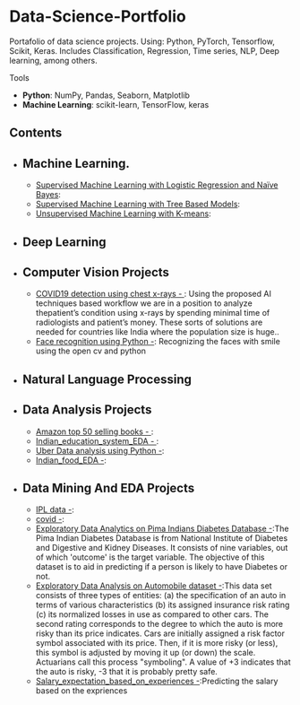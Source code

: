 # Data-Science-Portfolio
Portafolio of data science projects. Using: Python, PyTorch,  Tensorflow, Scikit, Keras. Includes Classification, Regression, Time series, NLP, Deep learning, among others.
 
 Tools
  - **Python**: NumPy, Pandas, Seaborn, Matplotlib
  - **Machine Learning**: scikit-learn, TensorFlow, keras

## Contents
 
 - ## Machine Learning.
    - [Supervised Machine Learning with Logistic Regression and Naïve Bayes]():
    - [Supervised Machine Learning with Tree Based Models]():
    - [Unsupervised Machine Learning with K-means]():
 
- ## Deep Learning
- ## Computer Vision Projects
    - [COVID19 detection using chest x-rays - ](https://github.com/kartikshastrakar/Data-Science-Portfolio/blob/main/Notebooks/Covid.ipynb):  Using the proposed AI techniques based workflow we are in a position to analyze thepatient’s condition using x-rays by spending minimal time of radiologists and patient’s money. These sorts of solutions are needed for countries like India where the population size is huge..
    - [Face recognition using Python -](https://github.com/kartikshastrakar/kartik/blob/main/Face_Recognition.ipynb): Recognizing the faces with smile using the open cv and python 


- ## Natural Language Processing

- ## Data Analysis Projects
   -  [Amazon top 50 selling books - ](https://github.com/kartikshastrakar/kartik/blob/main/amazon-top-50-bestselling-books-2009-2019.ipynb): 
   -  [Indian_education_system_EDA - ](https://github.com/kartikshastrakar/kartik/blob/main/Indian_Education_System.ipynb):
   -  [Uber Data analysis using Python -](https://github.com/kartikshastrakar/kartik/blob/main/Code%20file/Uber%20data%20analysisi.ipynb):
   -  [Indian_food_EDA -](https://github.com/kartikshastrakar/kartik/blob/main/indian-food-101%20(2).ipynb):

- ## Data Mining And EDA Projects
   -  [IPL data -](https://github.com/kartikshastrakar/kartik/blob/main/Code%20file/ipl2017.ipynb):
   -  [covid -]():
   -  [Exploratory Data Analytics on Pima Indians Diabetes Database -](https://github.com/kartikshastrakar/kartik/blob/main/Exploratory_Data_Analysis_pima_diabetes.ipynb):The Pima Indian Diabetes Database is from National Institute of Diabetes and Digestive and Kidney Diseases. It consists of nine variables, out of which 'outcome' is the target variable. The objective of this dataset is to aid in predicting if a person is likely to have Diabetes or not.
   -  [Exploratory Data Analysis on Automobile dataset -](https://github.com/kartikshastrakar/kartik/blob/main/Exploratory_Data_Analysis_on_Automobile_dataset_(2).ipynb):This data set consists of three types of entities: (a) the specification of an auto in terms of various characteristics (b) its assigned insurance risk rating (c) its normalized losses in use as compared to other cars. The second rating corresponds to the degree to which the auto is more risky than its price indicates. Cars are initially assigned a risk factor symbol associated with its price. Then, if it is more risky (or less), this symbol is adjusted by moving it up (or down) the scale. Actuarians call this process "symboling". A value of +3 indicates that the auto is risky, -3 that it is probably pretty safe.
   -  [Salary_expectation_based_on_experiences -](https://github.com/kartikshastrakar/kartik/blob/main/Salary_expectation_based_on_experiences.ipynb):Predicting the salary based on the expriences

   
